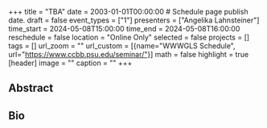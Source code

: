 +++
title = "TBA"
date = 2003-01-01T00:00:00  # Schedule page publish date.
draft = false
event_types = ["1"]
presenters = ["Angelika Lahnsteiner"]
time_start = 2024-05-08T15:00:00
time_end = 2024-05-08T16:00:00
reschedule = false
location = "Online Only"
selected = false
projects = []
tags = []
url_zoom = ""
url_custom = [{name="WWWGLS Schedule", url="https://www.ccbb.psu.edu/seminar/"}]
math = false
highlight = true
[header]
image = ""
caption = ""
+++

## Abstract



## Bio
